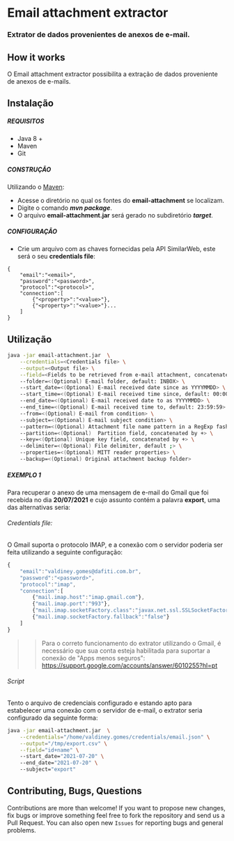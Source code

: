 # Email attachment extractor
### Extrator de dados provenientes de anexos de e-mail.

## How it works

O Email attachment extractor possibilita a extração de dados proveniente de anexos de e-mails.

## Instalação

##### REQUISITOS

- Java 8 +
- Maven
- Git

##### CONSTRUÇÃO

Utilizando o [Maven](https://maven.apache.org/):

- Acesse o diretório no qual os fontes do **email-attachment** se localizam.
- Digite o comando _**mvn package**_.
- O arquivo **email-attachment.jar** será gerado no subdiretório **_target_**.

##### CONFIGURAÇÃO

* Crie um arquivo com as chaves fornecidas pela API SimilarWeb, este será o seu **credentials file**:

```
{
	"email":"<email>",
	"password":"<password>",
	"protocol":"<protocol>",
	"connection":[
		{"<property>":"<value>"},
		{"<property>":"<value>"}...
	]
}
```

## Utilização

```bash
java -jar email-attachment.jar  \
	--credentials=<Credentials file> \
	--output=<Output file> \
	--field=<Fields to be retrieved from e-mail attachment, concatenated by +> \	
	--folder=<(Optional) E-mail folder, default: INBOX> \	
	--start_date=<(Optional) E-mail received date since as YYYYMMDD> \	
	--start_time=<(Optional) E-mail received time since, default: 00:00:00> \	
	--end_date=<(Optional) E-mail received date to as YYYYMMDD> \	
	--end_time=<(Optional) E-mail received time to, default: 23:59:59> \	
	--from=<(Optional) E-mail from condition> \		
	--subject=<(Optional) E-mail subject condition> \		
	--pattern=<(Optional) Attachment file name pattern in a RegExp fashion, default: .csv|.xls|.xlsx|.avro|.gz|.zip> \	
	--partition=<(Optional)  Partition field, concatenated by +> \	
	--key=<(Optional) Unique key field, concatenated by +> \	
	--delimiter=<(Optional) File delimiter, default ;> \		
	--properties=<(Optional) MITT reader properties> \	
	--backup=<(Optional) Original attachment backup folder> 
```

##### EXEMPLO 1

Para recuperar o anexo de uma mensagem de e-mail do Gmail que foi recebida no dia **20/07/2021** e cujo assunto contém a palavra **export**, uma das alternativas seria: 

###### Credentials file:

O Gmail suporta o protocolo IMAP, e a conexão com o servidor poderia ser feita utilizando a seguinte configuração:

```javascript
{
	"email":"valdiney.gomes@dafiti.com.br",
	"password":"<password>",
	"protocol":"imap",
	"connection":[
		{"mail.imap.host":"imap.gmail.com"},
		{"mail.imap.port":"993"},
		{"mail.imap.socketFactory.class":"javax.net.ssl.SSLSocketFactory"},
		{"mail.imap.socketFactory.fallback":"false"}
	]
}
```

>>Para o correto funcionamento do extrator utilizando o Gmail, é necessário que sua conta esteja habilitada para suportar a conexão de "Apps menos seguros": https://support.google.com/accounts/answer/6010255?hl=pt

###### Script

Tento o arquivo de credenciais configurado e estando apto para estabelecer uma conexão com o servidor de e-mail, o extrator seria configurado da seguinte forma:

```bash
java -jar email-attachment.jar  \
	--credentials="/home/valdiney.gomes/credentials/email.json" \
	--output="/tmp/export.csv" \
	--field="id+name" \	
	--start_date="2021-07-20" \	
	--end_date="2021-07-20" \		
	--subject="export"
```

## Contributing, Bugs, Questions
Contributions are more than welcome! If you want to propose new changes, fix bugs or improve something feel free to fork the repository and send us a Pull Request. You can also open new `Issues` for reporting bugs and general problems.